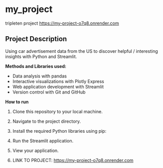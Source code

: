 # my_project
tripleten project    https://my-project-o7q8.onrender.com
## Project Description
Using car advertisement data from the US to discover helpful / interesting insights with Python and Streamlit. 

**Methods and Libraries used:**
- Data analysis with pandas
- Interactive visualizations with Plotly Express
- Web application development with Streamlit
- Version control with Git and GitHub

**How to run**
1. Clone this repository to your local machine.
2. Navigate to the project directory.
3. Install the required Python libraries using pip:
4. Run the Streamlit application. 
5. View your application.

6. LINK TO PROJECT: https://my-project-o7q8.onrender.com
